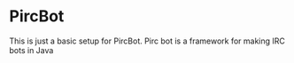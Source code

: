 PircBot
=======

This is just a basic setup for PircBot. Pirc bot is a framework for making IRC bots in Java
